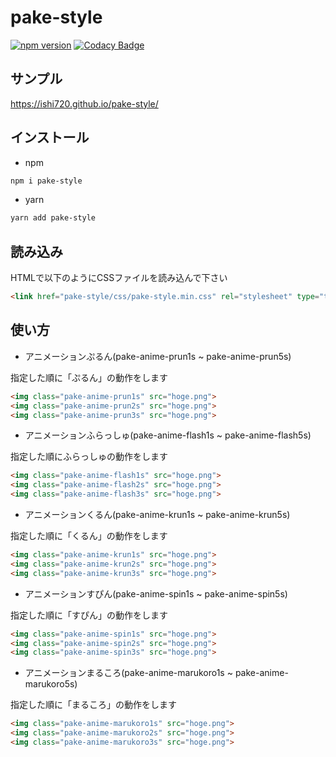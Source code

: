 # pake-style

[![npm version](https://badge.fury.io/js/pake-style.svg)](https://badge.fury.io/js/pake-style)
[![Codacy Badge](https://app.codacy.com/project/badge/Grade/a49bbcc1edaf4c799a8751066ac7eeb0)](https://app.codacy.com/gh/ishi720/pake-style/dashboard?utm_source=gh&utm_medium=referral&utm_content=&utm_campaign=Badge_grade)

## サンプル

https://ishi720.github.io/pake-style/

## インストール

- npm

```bash
npm i pake-style 
```

- yarn

```bash
yarn add pake-style 
```

## 読み込み

HTMLで以下のようにCSSファイルを読み込んで下さい

```html
<link href="pake-style/css/pake-style.min.css" rel="stylesheet" type="text/css">
```

## 使い方

- アニメーションぷるん(pake-anime-prun1s ~ pake-anime-prun5s)

指定した順に「ぷるん」の動作をします

```html
<img class="pake-anime-prun1s" src="hoge.png">
<img class="pake-anime-prun2s" src="hoge.png">
<img class="pake-anime-prun3s" src="hoge.png">
```

- アニメーションふらっしゅ(pake-anime-flash1s ~ pake-anime-flash5s)

指定した順にふらっしゅの動作をします

```html
<img class="pake-anime-flash1s" src="hoge.png">
<img class="pake-anime-flash2s" src="hoge.png">
<img class="pake-anime-flash3s" src="hoge.png">
```

- アニメーションくるん(pake-anime-krun1s ~ pake-anime-krun5s)

指定した順に「くるん」の動作をします

```html
<img class="pake-anime-krun1s" src="hoge.png">
<img class="pake-anime-krun2s" src="hoge.png">
<img class="pake-anime-krun3s" src="hoge.png">
```


- アニメーションすぴん(pake-anime-spin1s ~ pake-anime-spin5s)

指定した順に「すぴん」の動作をします

```html
<img class="pake-anime-spin1s" src="hoge.png">
<img class="pake-anime-spin2s" src="hoge.png">
<img class="pake-anime-spin3s" src="hoge.png">
```

- アニメーションまるころ(pake-anime-marukoro1s ~ pake-anime-marukoro5s)

指定した順に「まるころ」の動作をします

```html
<img class="pake-anime-marukoro1s" src="hoge.png">
<img class="pake-anime-marukoro2s" src="hoge.png">
<img class="pake-anime-marukoro3s" src="hoge.png">
```




